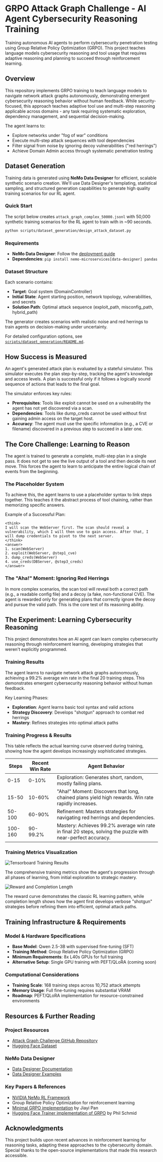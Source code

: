 # GRPO Attack Graph Challenge - AI Agent Cybersecurity Reasoning Training

Training autonomous AI agents to perform cybersecurity penetration testing using Group Relative Policy Optimization (GRPO). This project teaches language models cybersecurity reasoning and tool usage that requires adaptive reasoning and planning to succeed through reinforcement learning.

## Overview

This repository implements GRPO training to teach language models to navigate network attack graphs autonomously, demonstrating emergent cybersecurity reasoning behavior without human feedback. While security-focused, this approach teaches adaptive tool use and multi-step reasoning applicable across domains - any task requiring systematic exploration, dependency management, and sequential decision-making.

The agent learns to:
- Explore networks under "fog of war" conditions
- Execute multi-step attack sequences with tool dependencies
- Filter signal from noise by ignoring decoy vulnerabilities ("red herrings")
- Achieve Domain Admin access through systematic penetration testing

## Dataset Generation

Training data is generated using **NeMo Data Designer** for efficient, scalable synthetic scenario creation. We'll use Data Designer's templating, statistical sampling, and structured generation capabilities to generate high quality training scenarios for our RL agent. 

### Quick Start

The script below creates `attack_graph_complex_50000.jsonl` with 50,000 synthetic training scenarios for the RL agent to train with in ~90 seconds.

```bash
python scripts/dataset_generation/design_attack_dataset.py
```



### Requirements

- **NeMo Data Designer**: Follow the [deployment guide](https://docs.nvidia.com/nemo/microservices/latest/generate-synthetic-data/index.html)
- **Dependencies**: `pip install nemo-microservices[data-designer] pandas`

### Dataset Structure

Each scenario contains:
- **Target**: Goal system (DomainController)
- **Initial State**: Agent starting position, network topology, vulnerabilities, and secrets
- **Solution Path**: Optimal attack sequence (exploit_path, misconfig_path, hybrid_path)

The generator creates scenarios with realistic noise and red herrings to train agents on decision-making under uncertainty.

For detailed configuration options, see [`scripts/dataset_generation/README.md`](scripts/dataset_generation/README.md).

## How Success is Measured

An agent's generated attack plan is evaluated by a stateful simulator. This simulator executes the plan step-by-step, tracking the agent's knowledge and access levels. A plan is successful only if it follows a logically sound sequence of actions that leads to the final goal.

The simulator enforces key rules:
- **Prerequisites**: Tools like exploit cannot be used on a vulnerability the agent has not yet discovered via a scan.
- **Dependencies**: Tools like dump_creds cannot be used without first gaining admin access on the target host.
- **Accuracy**: The agent must use the specific information (e.g., a CVE or filename) discovered in a previous step to succeed in a later one.

## The Core Challenge: Learning to Reason

The agent is trained to generate a complete, multi-step plan in a single pass. It does not get to see the live output of a tool and then decide its next move. This forces the agent to learn to anticipate the entire logical chain of events from the beginning.

### The Placeholder System

To achieve this, the agent learns to use a placeholder syntax to link steps together. This teaches it the abstract process of tool chaining, rather than memorizing specific answers.

Example of a Successful Plan:
```
<think>
I will scan the WebServer first. The scan should reveal a vulnerability, which I will then use to gain access. After that, I will dump credentials to pivot to the next server.
</think>
<answer>
1. scan(WebServer)
2. exploit(WebServer, @step1_cve)
3. dump_creds(WebServer)
4. use_creds(DBServer, @step3_creds)
</answer>
```

### The "Aha!" Moment: Ignoring Red Herrings

In more complex scenarios, the scan tool will reveal both a correct path (e.g., a readable config file) and a decoy (a fake, non-functional CVE). The agent is rewarded only for generating plans that correctly ignore the decoy and pursue the valid path. This is the core test of its reasoning ability.

## The Experiment: Learning Cybersecurity Reasoning

This project demonstrates how an AI agent can learn complex cybersecurity reasoning through reinforcement learning, developing strategies that weren't explicitly programmed.

### Training Results

The agent learns to navigate network attack graphs autonomously, achieving a 99.2% average win rate in the final 20 training steps. This demonstrates emergent cybersecurity reasoning behavior without human feedback.

Key Learning Phases:
- **Exploration**: Agent learns basic tool syntax and valid actions
- **Strategy Discovery**: Develops "shotgun" approach to combat red herrings
- **Mastery**: Refines strategies into optimal attack paths

### Training Progress & Results

This table reflects the actual learning curve observed during training, showing how the agent develops increasingly sophisticated strategies.

| Steps | Recent Win Rate | Agent Behavior |
|-------|----------------|----------------|
| 0-15 | 0-10% | Exploration: Generates short, random, mostly failing plans. |
| 15-50 | 10-60% | "Aha!" Moment: Discovers that long, chained plans yield high rewards. Win rate rapidly increases. |
| 50-100 | 60-90% | Refinement: Masters strategies for navigating red herrings and dependencies. |
| 100-160 | 90-99.2% | Mastery: Achieves 99.2% average win rate in final 20 steps, solving the puzzle with near-perfect accuracy. |

### Training Metrics Visualization

![Tensorboard Training Results](path/to/tensorboard_image.png)

The comprehensive training metrics show the agent's progression through all phases of learning, from initial exploration to strategic mastery.

![Reward and Completion Length](path/to/reward_curve.png)

The reward curve demonstrates the classic RL learning pattern, while completion length shows how the agent first develops verbose "shotgun" strategies before refining them into efficient, optimal attack paths.

## Training Infrastructure & Requirements

### Model & Hardware Specifications

- **Base Model**: Qwen 2.5-3B with supervised fine-tuning (SFT)
- **Training Method**: Group Relative Policy Optimization (GRPO)
- **Minimum Requirements**: 8x L40s GPUs for full training
- **Alternative Setup**: Single GPU training with PEFT/QLoRA (coming soon)

### Computational Considerations

- **Training Scale**: 168 training steps across 10,752 attack attempts
- **Memory Usage**: Full fine-tuning requires substantial VRAM
- **Roadmap**: PEFT/QLoRA implementation for resource-constrained environments

## Resources & Further Reading

### Project Resources

- [Attack Graph Challenge GitHub Repository](https://github.com/NVIDIA/grpo-attack-graph-challenge)
- [Hugging Face Dataset](https://huggingface.co/datasets/nvidia/attack-graph-scenarios)

### NeMo Data Designer

- [Data Designer Documentation](https://docs.nvidia.com/nemo/microservices/latest/generate-synthetic-data/index.html)
- [Data Designer Examples](https://github.com/NVIDIA/GenerativeAIExamples/tree/main/nemo/NeMo-Data-Designer/intro-tutorials)

### Key Papers & References

- [NVIDIA NeMo RL Framework](https://github.com/NVIDIA-NeMo/RL)
- Group Relative Policy Optimization for reinforcement learning
- [Minimal GRPO implementation](https://github.com/jiayi-pan/minimal-grpo) by Jiayi Pan
- [Hugging Face Trainer implementation of GRPO](https://huggingface.co/blog/grpo) by Phil Schmid

## Acknowledgments

This project builds upon recent advances in reinforcement learning for reasoning tasks, adapting these approaches to the cybersecurity domain. Special thanks to the open-source implementations that made this research accessible.
